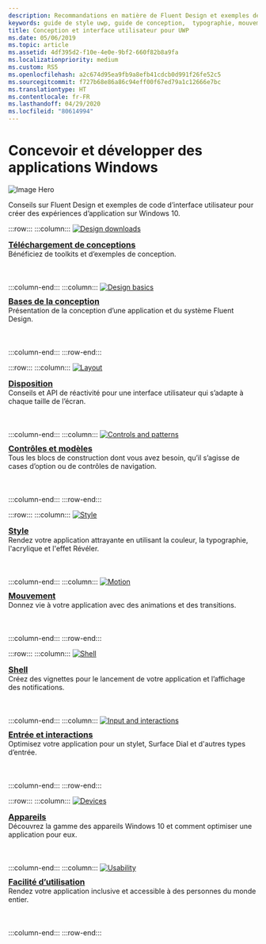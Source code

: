 ```yaml
---
description: Recommandations en matière de Fluent Design et exemples de code d'interface utilisateur pour créer des expériences d’application sur Windows 10
keywords: guide de style uwp, guide de conception,  typographie, mouvement, son, développement d’applications
title: Conception et interface utilisateur pour UWP
ms.date: 05/06/2019
ms.topic: article
ms.assetid: 4df395d2-f10e-4e0e-9bf2-660f82b8a9fa
ms.localizationpriority: medium
ms.custom: RS5
ms.openlocfilehash: a2c674d95ea9fb9a8efb41cdcb0d991f26fe52c5
ms.sourcegitcommit: f727b68e86a86c94eff00f67ed79a1c12666e7bc
ms.translationtype: HT
ms.contentlocale: fr-FR
ms.lasthandoff: 04/29/2020
ms.locfileid: "80614994"
---
```

# <a name="design-and-code-windows-apps"></a>Concevoir et développer des applications Windows

![Image Hero](images/ficon-1x.png)

Conseils sur Fluent Design et exemples de code d’interface utilisateur pour créer des expériences d’application sur Windows 10.

:::row:::
    :::column:::
        <a href="downloads/index.md">
            <img src="images/downloads-1x.png" alt="Design downloads" />
        </a><br/>
        <h3 style="margin-top: 10px; margin-bottom: 0px"><a href="downloads/index.md">Téléchargement de conceptions</a></h3>
        <p style="margin-top: 0px; margin-bottom: 50px">Bénéficiez de toolkits et d’exemples de conception.</p>
    :::column-end:::
    :::column:::
        <a href="basics/index.md">
            <img src="images/basics-1x.png" alt="Design basics" />
        </a><br/>
        <h3 style="margin-top: 10px; margin-bottom: 0px"><a href="basics/index.md">Bases de la conception</a></h3>
        <p style="margin-top: 0px; margin-bottom: 50px">Présentation de la conception d’une application et du système Fluent Design.</p>
    :::column-end:::
:::row-end:::

:::row:::
    :::column:::
        <a href="layout/index.md">
            <img src="images/layout-1x.png" alt="Layout" />
        </a><br/>
        <h3 style="margin-top: 10px; margin-bottom: 0px"><a href="layout/index.md">Disposition</a></h3>
       <p style="margin-top: 0px; margin-bottom: 50px">Conseils et API de réactivité pour une interface utilisateur qui s’adapte à chaque taille de l’écran.</p>
    :::column-end:::
    :::column:::
        <a href="controls-and-patterns/index.md">
            <img src="images/controls-1x.png" alt="Controls and patterns" />
        </a><br/>
        <h3 style="margin-top: 10px; margin-bottom: 0px"><a href="controls-and-patterns/index.md">Contrôles et modèles</a></h3>
        <p style="margin-top: 0px; margin-bottom: 50px">Tous les blocs de construction dont vous avez besoin, qu’il s’agisse de cases d’option ou de contrôles de navigation.</p> 
    :::column-end:::
:::row-end:::

:::row:::
    :::column:::
        <a href="style/index.md">
            <img src="images/style-1x.png" alt="Style" />
        </a><br/>
        <h3 style="margin-top: 10px; margin-bottom: 0px"><a href="style/index.md">Style</a></h3>
        <p style="margin-top: 0px; margin-bottom: 50px">Rendez votre application attrayante en utilisant la couleur, la typographie, l'acrylique et l'effet Révéler.</p>
    :::column-end:::
    :::column:::
        <a href="motion/index.md">
            <img src="images/motion-1x.png" alt="Motion" />
        </a><br/>
        <h3 style="margin-top: 10px; margin-bottom: 0px"><a href="motion/index.md">Mouvement</a></h3>
        <p style="margin-top: 0px; margin-bottom: 50px">Donnez vie à votre application avec des animations et des transitions.</p>
    :::column-end:::
:::row-end:::

:::row:::
    :::column:::
        <a href="shell/tiles-and-notifications/creating-tiles.md">
            <img src="images/shell-1x.png" alt="Shell" />
        </a><br/>
        <h3 style="margin-top: 10px; margin-bottom: 0px"><a href="shell/tiles-and-notifications/creating-tiles.md">Shell</a></h3>
        <p style="margin-top: 0px; margin-bottom: 50px">Créez des vignettes pour le lancement de votre application et l’affichage des notifications.</p>
    :::column-end:::
    :::column:::
        <a href="input/index.md">
            <img src="images/inputs-1x.png" alt="Input and interactions" />
        </a><br/>
        <h3 style="margin-top: 10px; margin-bottom: 0px"><a href="input/index.md">Entrée et interactions</a></h3>
        <p style="margin-top: 0px; margin-bottom: 50px">Optimisez votre application pour un stylet, Surface Dial et d'autres types d’entrée.</p>
    :::column-end:::
:::row-end:::

:::row:::
    :::column:::
        <a href="devices/index.md">
            <img src="images/devices-1x.png" alt="Devices" />
        </a><br />
        <h3 style="margin-top: 10px; margin-bottom: 0px"><a href="devices/index.md">Appareils</a></h3>
        <p style="margin-top: 0px; margin-bottom: 50px">Découvrez la gamme des appareils Windows 10 et comment optimiser une application pour eux.</p>
    :::column-end:::
    :::column:::
        <a href="usability/index.md">
            <img src="images/usability-1x.png" alt="Usability" />
        </a><br/>
        <h3 style="margin-top: 10px; margin-bottom: 0px"><a href="usability/index.md">Facilité d’utilisation</a></h3>
        <p style="margin-top: 0px; margin-bottom: 50px">Rendez votre application inclusive et accessible à des personnes du monde entier.</p>
    :::column-end:::
:::row-end:::
